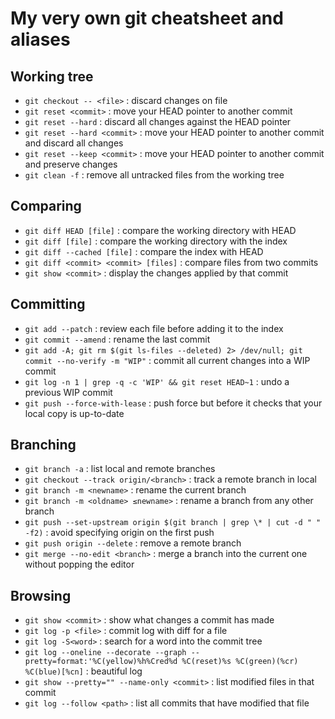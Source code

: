 My very own git cheatsheet and aliases
======================================

Working tree
------------

- `git checkout -- <file>` : discard changes on file
- `git reset <commit>` : move your HEAD pointer to another commit
- `git reset --hard` : discard all changes against the HEAD pointer
- `git reset --hard <commit>` : move your HEAD pointer to another commit and discard all changes
- `git reset --keep <commit>` : move your HEAD pointer to another commit and preserve changes
- `git clean -f` : remove all untracked files from the working tree

Comparing
---------

- `git diff HEAD [file]` : compare the working directory with HEAD
- `git diff [file]` : compare the working directory with the index
- `git diff --cached [file]` : compare the index with HEAD
- `git diff <commit> <commit> [files]` : compare files from two commits
- `git show <commit>` : display the changes applied by that commit

Committing
----------

- `git add --patch` : review each file before adding it to the index
- `git commit --amend` : rename the last commit
- `git add -A; git rm $(git ls-files --deleted) 2> /dev/null; git commit --no-verify -m "WIP"` : commit all current changes into a WIP commit
- `git log -n 1 | grep -q -c 'WIP' && git reset HEAD~1` : undo a previous WIP commit
- `git push --force-with-lease` : push force but before it checks that your local copy is up-to-date

Branching
---------

- `git branch -a` : list local and remote branches
- `git checkout --track origin/<branch>` : track a remote branch in local
- `git branch -m <newname>` : rename the current branch
- `git branch -m <oldname> ≤newname>` : rename a branch from any other branch
- `git push --set-upstream origin $(git branch | grep \* | cut -d " " -f2)` : avoid specifying origin on the first push
- `git push origin --delete` : remove a remote branch
- `git merge --no-edit <branch>` : merge a branch into the current one without popping the editor

Browsing
--------

- `git show <commit>` : show what changes a commit has made
- `git log -p <file>` : commit log with diff for a file
- `git log -S<word>` : search for a word into the commit tree
- `git log --oneline --decorate --graph --pretty=format:'%C(yellow)%h%Cred%d %C(reset)%s %C(green)(%cr) %C(blue)[%cn]` : beautiful log
- `git show --pretty="" --name-only <commit>` : list modified files in that commit
- `git log --follow <path>` : list all commits that have modified that file
